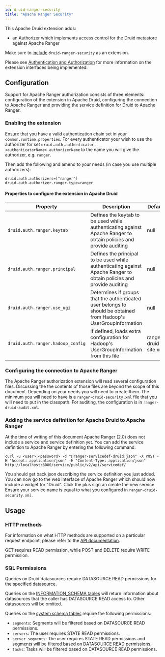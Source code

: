 ```yaml
---
id: druid-ranger-security
title: "Apache Ranger Security"
---
```


<!--
  ~ Licensed to the Apache Software Foundation (ASF) under one
  ~ or more contributor license agreements.  See the NOTICE file
  ~ distributed with this work for additional information
  ~ regarding copyright ownership.  The ASF licenses this file
  ~ to you under the Apache License, Version 2.0 (the
  ~ "License"); you may not use this file except in compliance
  ~ with the License.  You may obtain a copy of the License at
  ~
  ~   http://www.apache.org/licenses/LICENSE-2.0
  ~
  ~ Unless required by applicable law or agreed to in writing,
  ~ software distributed under the License is distributed on an
  ~ "AS IS" BASIS, WITHOUT WARRANTIES OR CONDITIONS OF ANY
  ~ KIND, either express or implied.  See the License for the
  ~ specific language governing permissions and limitations
  ~ under the License.
  -->
  
This Apache Druid extension adds:

- an Authorizer which implements access control for the Druid metastore against Apache Ranger

Make sure to [include](../../development/extensions.md#loading-extensions) `druid-ranger-security` as an extension.

Please see [Authentication and Authorization](../../design/auth.md) for more information on the extension interfaces being implemented.

## Configuration

Support for Apache Ranger authorization consists of three elements: configuration of the extension 
in Apache Druid, configuring the connection to Apache Ranger and providing the service definition for Druid to Apache Ranger.
 
### Enabling the extension
Ensure that you have a valid authentication chain set in your `common.runtime.properties`. For every 
authenticator your wish to use the authorizer for set `druid.auth.authenticator.<authenticatorName>.authorizerName` 
to the name you will give the authorizer, e.g. `ranger`.

Then add the following and amend to your needs (in case you use multiple authorizers):

```
druid.auth.authorizers=["ranger"]
druid.auth.authorizer.ranger.type=ranger
```

#### Properties to configure the extension in Apache Druid
|Property|Description|Default|required|
|--------|-----------|-------|--------|
|`druid.auth.ranger.keytab`|Defines the keytab to be used while authenticating against Apache Ranger to obtain policies and provide auditing|null|No|
|`druid.auth.ranger.principal`|Defines the principal to be used while authenticating against Apache Ranger to obtain policies and provide auditing|null|No|
|`druid.auth.ranger.use_ugi`|Determines if groups that the authenticated user belongs to should be obtained from Hadoop's UserGroupInformation|null|No|
|`druid.auth.ranger.hadoop_config`|If defined, loads extra configuration for Hadoop's UserGroupInformation from this file|ranger-druid-site.xml|No|

### Configuring the connection to Apache Ranger

The Apache Ranger authorization extension will read several configuration files. Discussing the
the contents of those files are beyond the scope of this document. Depending on your needs you will 
need to create them. The minimum you will need to have is a `ranger-druid-security.xml` file 
that you will need to put in the classpath. For auditing, the configuration is in `ranger-druid-audit.xml`.

### Adding the service definition for Apache Druid to Apache Ranger

At the time of writing of this document Apache Ranger (2.0) does not include a service and 
service definition yet. You can add the service definition to Apache Ranger by entering the following
command:

`curl -u <user>:<password> -d "@ranger-servicedef-druid.json" -X POST -H "Accept: application/json" -H "Content-Type: application/json" http://localhost:6080/service/public/v2/api/servicedef/`

You should get back json describing the service definition you just added. You can now go to the web
interface of Apache Ranger which should now include a widget for "Druid". Click the plus sign an create
the new service. Ensure your service name is equal to what you configured in `ranger-druid-security.xml`.

## Usage

### HTTP methods

For information on what HTTP methods are supported on a particular request endpoint, please refer to the [API documentation](../../operations/api-reference.md).

GET requires READ permission, while POST and DELETE require WRITE permission.

### SQL Permissions

Queries on Druid datasources require DATASOURCE READ permissions for the specified datasource.

Queries on the [INFORMATION_SCHEMA tables](../../querying/sql.html#information-schema) will
return information about datasources that the caller has DATASOURCE READ access to. Other
datasources will be omitted.

Queries on the [system schema tables](../../querying/sql.html#system-schema) require the following permissions:
- `segments`: Segments will be filtered based on DATASOURCE READ permissions.
- `servers`: The user requires STATE READ permissions.
- `server_segments`: The user requires STATE READ permissions and segments will be filtered based on DATASOURCE READ permissions.
- `tasks`: Tasks will be filtered based on DATASOURCE READ permissions.
